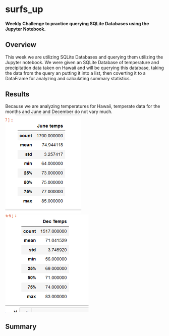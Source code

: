# surfs_up

#### Weekly Challenge to practice querying SQLite Databases using the Jupyter Notebook.


## Overview
This week we are utilizing SQLite Databases and querying them utilizing the Jupyter notebook. We were given an SQLite Database of temperature and precipitation data taken on Hawaii and will be querying this database, taking the data from the query an putting it into a list, then coverting it to a DataFrame for analyzing and calculating summary statistics.




## Results

Because we are analyzing temperatures for Hawaii, temperate data for the months and June and December do not vary much.
![June Data](/resources/jun_summary.png)
![December Data](/resources/dec_summary.png)



## Summary

